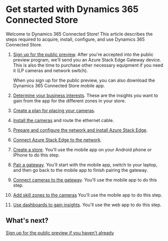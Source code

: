 

# Get started with Dynamics 365 Connected Store

Welcome to Dynamics 365 Connected Store! This article describes the steps required to acquire, install, configure, and use  Dynamics 365 Connected Store. 

1. [Sign up for the public preview](sign-up.md). After you're accepted into the public preview program, we'll send you an Azure Stack Edge Gateway device. This is also the time to purchase other necessary equipment if you need it (LP cameras and network switch).

   When you sign up for the public preview, you can also download the Dynamics 365 Connected Store mobile app. 

2. [Determine your business interests](camera-placement-general.md). These are the insights you want to gain from the app for the different zones in your store. 

3. [Create a plan for placing your cameras](camera-placement-recommendations.md).

4. [Install the cameras](install-cameras.md) and route the ethernet cable.

5. [Prepare and configure the network and install Azure Stack Edge](ase-install.md).

6. [Connect Azure Stack Edge to the network](ase-connect.md).

7. [Create a store](mobile-app-create-store.md). You'll use the mobile app on your Android phone or iPhone to do this step.

8. [Pair a gateway](mobile-app-pair-gateway.md). You'll start with the mobile app, switch to your laptop, and then go back to the mobile app to finish pairing the gateway.

9. [Connect cameras to the gateway](mobile-app-add-cameras.md). You'll use the mobile app to do this step.

10. [Add skill zones to the cameras](mobile-app-add-camera-skill-zones.md) You'll use the mobile app to do this step.

11. [Use dashboards to gain insights](insights.md). You'll use the web app to do this step.

## What's next?

[Sign up for the public preview if you haven't already](sign-up.md)
